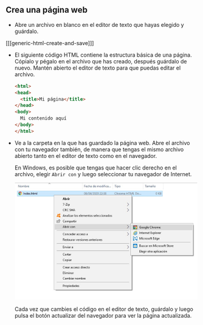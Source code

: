## Crea una página web

- Abre un archivo en blanco en el editor de texto que hayas elegido y guárdalo.

[[[generic-html-create-and-save]]]

- El siguiente código HTML contiene la estructura básica de una página. Cópialo y pégalo en el archivo que has creado, después guárdalo de nuevo. Mantén abierto el editor de texto para que puedas editar el archivo.

  ```html
  <html>
  <head>
    <title>Mi página</title>
  </head>
  <body>
    Mi contenido aquí
  </body>
  </html>
  ```

- Ve a la carpeta en la que has guardado la página web. Abre el archivo con tu navegador también, de manera que tengas el mismo archivo abierto tanto en el editor de texto como en el navegador.

  En Windows, es posible que tengas que hacer clic derecho en el archivo, elegir `Abrir con` y luego seleccionar tu navegador de Internet.

  ![Abrir con navegador](images/open-with-browser.png)

  Cada vez que cambies el código en el editor de texto, guárdalo y luego pulsa el botón actualizar del navegador para ver la página actualizada.
